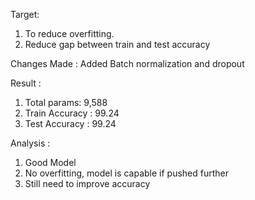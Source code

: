 Target: 
1. To reduce overfitting.
2. Reduce gap between train and test accuracy

Changes Made : Added Batch normalization and dropout 

Result :

1. Total params: 9,588
2. Train Accuracy : 99.24
3. Test Accuracy : 99.24

Analysis : 
1. Good Model
2. No overfitting, model is capable if pushed further
3. Still need to improve accuracy
